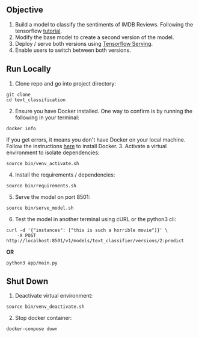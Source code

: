 ## Objective
1. Build a model to classify the sentiments of IMDB Reviews. Following the tensorflow [tutorial](https://www.tensorflow.org/hub/tutorials/tf2_text_classification).
2. Modify the base model to create a second version of the model.
3. Deploy / serve both versions using [Tensorflow Serving](https://www.tensorflow.org/tfx/guide/serving).
4. Enable users to switch between both versions.


## Run Locally
1. Clone repo and go into project directory:
```
git clone 
cd text_classification
```
2. Ensure you have Docker installed. One way to confirm is by running the following in your terminal:
```
docker info
```
 If you get errors, it means you don't have Docker on your local machine. Follow the instructions [here](https://docs.docker.com/docker-for-mac/install/) to install Docker.
3. Activate a virtual environment to isolate dependencies: 
```
source bin/venv_activate.sh
```
4. Install the requirements / dependencies:
```
source bin/requirements.sh
```
5. Serve the model on port 8501:
```
source bin/serve_model.sh
```
6. Test the model in another terminal using cURL or the python3 cli:
```
curl -d '{"instances": ["this is such a horrible movie"]}' \
    -X POST http://localhost:8501/v1/models/text_classifier/versions/2:predict
```
**OR**
```
python3 app/main.py
```

## Shut Down
1. Deactivate virtual environment: 
```
source bin/venv_deactivate.sh
```
2. Stop docker container:
```
docker-compose down
```
